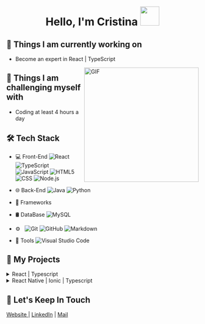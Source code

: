 <div align="center" width="300">
  <h1> Hello, I'm Cristina <img src="https://24.media.tumblr.com/96e32c38c2131e9be7b5399ea94285b7/tumblr_mj2gl1Lhjc1qi3yn4o1_400.gif" width="50px"></h1>
</div>

## 🌱 Things I am currently working on
- Become an expert in React | TypeScript

<img align= "right" width= "300" high= "500" alt="GIF" src="https://cristinagonzalvez.com/Images/rec10.webp" />

## 💪 Things I am challenging myself with
- Coding at least 4 hours a day
  
## 🛠 Tech Stack

- 💻 Front-End
  ![React](https://img.shields.io/badge/-React-333333?style=flat&logo=react)
  ![TypeScript](https://shields.io/badge/TypeScript-333333?logo=TypeScript&logoColor=007acc)
  ![JavaScript](https://img.shields.io/badge/-JavaScript-333333?style=flat&logo=javascript)
  ![HTML5](https://img.shields.io/badge/-HTML5-333333?style=flat&logo=HTML5)
  ![CSS](https://img.shields.io/badge/-CSS-333333?style=flat&logo=CSS3&logoColor=1572B6)
  ![Node.js](https://img.shields.io/badge/-Node.js-333333?style=flat&logo=node.js)
- 🌐 Back-End
  ![Java](https://img.shields.io/badge/-Java-333333?style=flat&logo=Java&logoColor=007396)
  ![Python](https://img.shields.io/badge/-Python-333333?style=flat&logo=python)
- 🧱 Frameworks

- 🛢 DataBase 
  ![MySQL](https://img.shields.io/badge/-MySQL-333333?style=flat&logo=mysql)
- ⚙️ &nbsp;
  ![Git](https://img.shields.io/badge/-Git-333333?style=flat&logo=git)
  ![GitHub](https://img.shields.io/badge/-GitHub-333333?style=flat&logo=github)
  ![Markdown](https://img.shields.io/badge/-Markdown-333333?style=flat&logo=markdown)
- 🔧 Tools
  ![Visual Studio Code](https://img.shields.io/badge/-Visual%20Studio%20Code-333333?style=flat&logo=visual-studio-code&logoColor=007ACC)

## 🍎 My Projects 
<details>
<summary>React | Typescript</summary>
<ul>
  <a href="https://github.com/Cristina-Gonzalvez-Jucla/Spice-Scribe"><li>Spice Scribe</li></a>
  <li>Design System</li>
</ul>
</details>

<details>
<summary>React Native | Ionic | Typescript</summary>
<ul>
  <a href="https://github.com/Cristina-Gonzalvez-Jucla/ionic-react-bim-calculator"><li>Body Mass Index (BMI) Calculator</li></a>
</ul>
</details>

## 💌 Let's Keep In Touch
<a href="https://cristinagonzalvez.com/"> Website </a>|
<a href="https://www.linkedin.com/in/cristina-gonzalvez-jucla/"> LinkedIn</a> | 
<a href="https://www.linkedin.com/in/cristina-gonzalvez-jucla/"> Mail</a>
